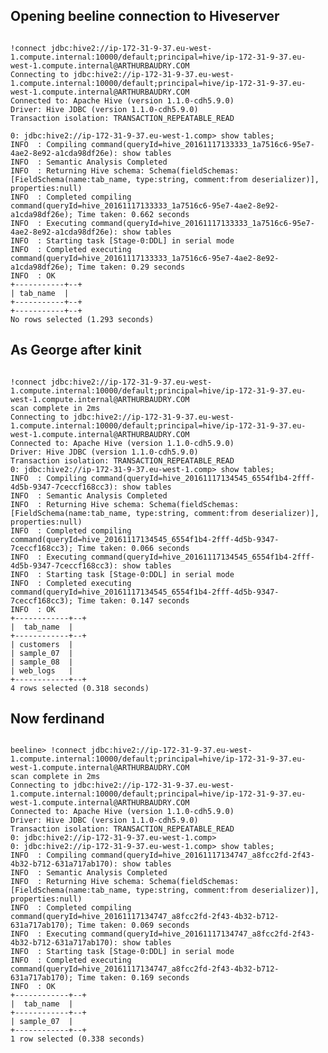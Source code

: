 ## Opening beeline connection to Hiveserver
<pre><code>
!connect jdbc:hive2://ip-172-31-9-37.eu-west-1.compute.internal:10000/default;principal=hive/ip-172-31-9-37.eu-west-1.compute.internal@ARTHURBAUDRY.COM
Connecting to jdbc:hive2://ip-172-31-9-37.eu-west-1.compute.internal:10000/default;principal=hive/ip-172-31-9-37.eu-west-1.compute.internal@ARTHURBAUDRY.COM
Connected to: Apache Hive (version 1.1.0-cdh5.9.0)
Driver: Hive JDBC (version 1.1.0-cdh5.9.0)
Transaction isolation: TRANSACTION_REPEATABLE_READ

0: jdbc:hive2://ip-172-31-9-37.eu-west-1.comp> show tables;
INFO  : Compiling command(queryId=hive_20161117133333_1a7516c6-95e7-4ae2-8e92-a1cda98df26e): show tables
INFO  : Semantic Analysis Completed
INFO  : Returning Hive schema: Schema(fieldSchemas:[FieldSchema(name:tab_name, type:string, comment:from deserializer)], properties:null)
INFO  : Completed compiling command(queryId=hive_20161117133333_1a7516c6-95e7-4ae2-8e92-a1cda98df26e); Time taken: 0.662 seconds
INFO  : Executing command(queryId=hive_20161117133333_1a7516c6-95e7-4ae2-8e92-a1cda98df26e): show tables
INFO  : Starting task [Stage-0:DDL] in serial mode
INFO  : Completed executing command(queryId=hive_20161117133333_1a7516c6-95e7-4ae2-8e92-a1cda98df26e); Time taken: 0.29 seconds
INFO  : OK
+-----------+--+
| tab_name  |
+-----------+--+
+-----------+--+
No rows selected (1.293 seconds)
</code></pre>

## As George after kinit
<pre><code>
!connect jdbc:hive2://ip-172-31-9-37.eu-west-1.compute.internal:10000/default;principal=hive/ip-172-31-9-37.eu-west-1.compute.internal@ARTHURBAUDRY.COM
scan complete in 2ms
Connecting to jdbc:hive2://ip-172-31-9-37.eu-west-1.compute.internal:10000/default;principal=hive/ip-172-31-9-37.eu-west-1.compute.internal@ARTHURBAUDRY.COM
Connected to: Apache Hive (version 1.1.0-cdh5.9.0)
Driver: Hive JDBC (version 1.1.0-cdh5.9.0)
Transaction isolation: TRANSACTION_REPEATABLE_READ
0: jdbc:hive2://ip-172-31-9-37.eu-west-1.comp> show tables;
INFO  : Compiling command(queryId=hive_20161117134545_6554f1b4-2fff-4d5b-9347-7ceccf168cc3): show tables
INFO  : Semantic Analysis Completed
INFO  : Returning Hive schema: Schema(fieldSchemas:[FieldSchema(name:tab_name, type:string, comment:from deserializer)], properties:null)
INFO  : Completed compiling command(queryId=hive_20161117134545_6554f1b4-2fff-4d5b-9347-7ceccf168cc3); Time taken: 0.066 seconds
INFO  : Executing command(queryId=hive_20161117134545_6554f1b4-2fff-4d5b-9347-7ceccf168cc3): show tables
INFO  : Starting task [Stage-0:DDL] in serial mode
INFO  : Completed executing command(queryId=hive_20161117134545_6554f1b4-2fff-4d5b-9347-7ceccf168cc3); Time taken: 0.147 seconds
INFO  : OK
+------------+--+
|  tab_name  |
+------------+--+
| customers  |
| sample_07  |
| sample_08  |
| web_logs   |
+------------+--+
4 rows selected (0.318 seconds)
</code></pre>

## Now ferdinand
<pre><code>
beeline> !connect jdbc:hive2://ip-172-31-9-37.eu-west-1.compute.internal:10000/default;principal=hive/ip-172-31-9-37.eu-west-1.compute.internal@ARTHURBAUDRY.COM
scan complete in 2ms
Connecting to jdbc:hive2://ip-172-31-9-37.eu-west-1.compute.internal:10000/default;principal=hive/ip-172-31-9-37.eu-west-1.compute.internal@ARTHURBAUDRY.COM
Connected to: Apache Hive (version 1.1.0-cdh5.9.0)
Driver: Hive JDBC (version 1.1.0-cdh5.9.0)
Transaction isolation: TRANSACTION_REPEATABLE_READ
0: jdbc:hive2://ip-172-31-9-37.eu-west-1.comp> 
0: jdbc:hive2://ip-172-31-9-37.eu-west-1.comp> show tables;
INFO  : Compiling command(queryId=hive_20161117134747_a8fcc2fd-2f43-4b32-b712-631a717ab170): show tables
INFO  : Semantic Analysis Completed
INFO  : Returning Hive schema: Schema(fieldSchemas:[FieldSchema(name:tab_name, type:string, comment:from deserializer)], properties:null)
INFO  : Completed compiling command(queryId=hive_20161117134747_a8fcc2fd-2f43-4b32-b712-631a717ab170); Time taken: 0.069 seconds
INFO  : Executing command(queryId=hive_20161117134747_a8fcc2fd-2f43-4b32-b712-631a717ab170): show tables
INFO  : Starting task [Stage-0:DDL] in serial mode
INFO  : Completed executing command(queryId=hive_20161117134747_a8fcc2fd-2f43-4b32-b712-631a717ab170); Time taken: 0.169 seconds
INFO  : OK
+------------+--+
|  tab_name  |
+------------+--+
| sample_07  |
+------------+--+
1 row selected (0.338 seconds)
</code></pre>
